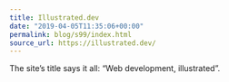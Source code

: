 ```yaml
---
title: Illustrated.dev
date: "2019-04-05T11:35:06+00:00"
permalink: blog/s99/index.html
source_url: https://illustrated.dev/
---
```


The site’s title says it all: “Web development, illustrated”.
